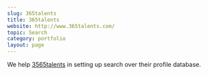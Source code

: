 ```yaml
---
slug: 365talents
title: 365talents
website: http://www.365talents.com/
topic: Search
category: portfolio
layout: page
---
```

We help [3565talents](http://www.365talents.com/) in setting up search over their profile database.
